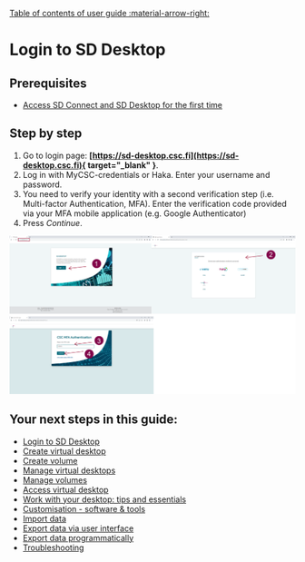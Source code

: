 [Table of contents of user guide :material-arrow-right:](sd-services-toc.md)

# Login to SD Desktop

## Prerequisites
* [Access SD Connect and SD Desktop for the first time](./sd-access.md)

## Step by step

1. Go to login page: **[https://sd-desktop.csc.fi](https://sd-desktop.csc.fi){ target="_blank" }**.
2. Log in with MyCSC-credentials or Haka. Enter your username and password.
3. You need to verify your identity with a second verification step (i.e. Multi-factor Authentication, MFA). Enter the verification code provided via your MFA mobile application (e.g. Google Authenticator)
4. Press *Continue*.

[![Authentication](images/desktop/desktop_login-mfa1.png)](images/desktop/desktop_login-mfa1.png)

## Your next steps in this guide:

* [Login to SD Desktop](./sd-desktop-login.md)
* [Create virtual desktop](./sd-desktop-create.md)
* [Create volume](./sd-desktop-create-volume.md)
* [Manage virtual desktops](./sd-desktop-manage.md)
* [Manage volumes](./sd-desktop-manage-volume.md)
* [Access virtual desktop](./sd-desktop-access-vm.md)
* [Work with your desktop: tips and essentials](./sd-desktop-working.md)
* [Customisation - software & tools](./sd-desktop-software.md)
* [Import data ](./sd-desktop-access.md)
* [Export data via user interface](./sd-desktop-export.md)
* [Export data programmatically](./sd-desktop-export-commandline.md)
* [Troubleshooting](./sd-desktop-troubleshooting.md)

